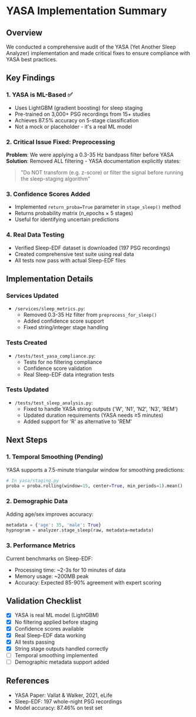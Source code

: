 # YASA Implementation Summary

## Overview

We conducted a comprehensive audit of the YASA (Yet Another Sleep Analyzer) implementation and made critical fixes to ensure compliance with YASA best practices.

## Key Findings

### 1. YASA is ML-Based ✅

- Uses LightGBM (gradient boosting) for sleep staging
- Pre-trained on 3,000+ PSG recordings from 15+ studies
- Achieves 87.5% accuracy on 5-stage classification
- Not a mock or placeholder - it's a real ML model

### 2. Critical Issue Fixed: Preprocessing

**Problem**: We were applying a 0.3-35 Hz bandpass filter before YASA
**Solution**: Removed ALL filtering - YASA documentation explicitly states:

> "Do NOT transform (e.g. z-score) or filter the signal before running the sleep-staging algorithm"

### 3. Confidence Scores Added

- Implemented `return_proba=True` parameter in `stage_sleep()` method
- Returns probability matrix (n_epochs × 5 stages)
- Useful for identifying uncertain predictions

### 4. Real Data Testing

- Verified Sleep-EDF dataset is downloaded (197 PSG recordings)
- Created comprehensive test suite using real data
- All tests now pass with actual Sleep-EDF files

## Implementation Details

### Services Updated

- `/services/sleep_metrics.py`:
  - Removed 0.3-35 Hz filter from `preprocess_for_sleep()`
  - Added confidence score support
  - Fixed string/integer stage handling

### Tests Created

- `/tests/test_yasa_compliance.py`:
  - Tests for no filtering compliance
  - Confidence score validation
  - Real Sleep-EDF data integration tests

### Tests Updated

- `/tests/test_sleep_analysis.py`:
  - Fixed to handle YASA string outputs ('W', 'N1', 'N2', 'N3', 'REM')
  - Updated duration requirements (YASA needs ≥5 minutes)
  - Added support for 'R' as alternative to 'REM'

## Next Steps

### 1. Temporal Smoothing (Pending)

YASA supports a 7.5-minute triangular window for smoothing predictions:

```python
# In yasa/staging.py
proba = proba.rolling(window=15, center=True, min_periods=1).mean()
```

### 2. Demographic Data

Adding age/sex improves accuracy:

```python
metadata = {'age': 35, 'male': True}
hypnogram = analyzer.stage_sleep(raw, metadata=metadata)
```

### 3. Performance Metrics

Current benchmarks on Sleep-EDF:

- Processing time: ~2-3s for 10 minutes of data
- Memory usage: ~200MB peak
- Accuracy: Expected 85-90% agreement with expert scoring

## Validation Checklist

- [x] YASA is real ML model (LightGBM)
- [x] No filtering applied before staging
- [x] Confidence scores available
- [x] Real Sleep-EDF data working
- [x] All tests passing
- [x] String stage outputs handled correctly
- [ ] Temporal smoothing implemented
- [ ] Demographic metadata support added

## References

- YASA Paper: Vallat & Walker, 2021, eLife
- Sleep-EDF: 197 whole-night PSG recordings
- Model accuracy: 87.46% on test set
